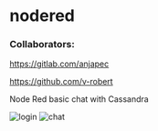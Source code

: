 nodered
=======

### Collaborators:
https://gitlab.com/anjapec

https://github.com/v-robert

Node Red basic chat with Cassandra

![login](https://i.imgur.com/2kc3Bpz.jpg)
![chat](https://i.imgur.com/62QnbbV.jpg)
